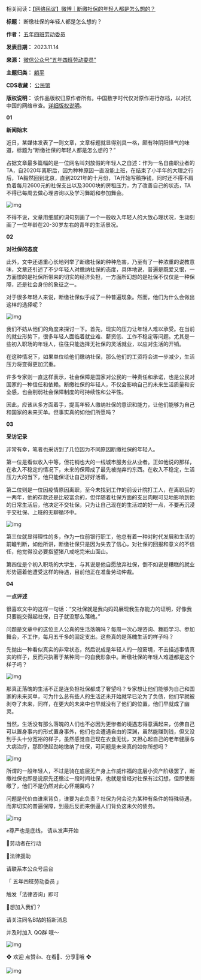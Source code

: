 相关阅读：[【网络民议】微博｜断缴社保的年轻人都是怎么想的？](https://chinadigitaltimes.net/chinese/699845.html)




**标题：** 断缴社保的年轻人都是怎么想的？  

**作者：** [五年四班劳动委员](https://chinadigitaltimes.net/space/五年四班劳动委员)  

**发表日期：** 2023.11.14  

**来源：** [微信公众号“五年四班劳动委员”](https://web.archive.org/web/https://mp.weixin.qq.com/s/My5HgRRKrD6TSZjTfFow2g)  

**主题归类：** [躺平](https://chinadigitaltimes.net/space/躺平)  

**CDS收藏：** [公民馆](https://chinadigitaltimes.net/space/%E5%85%AC%E6%B0%91%E9%A6%86)  

**版权说明：** 该作品版权归原作者所有。中国数字时代仅对原作进行存档，以对抗中国的网络审查。[详细版权说明](https://chinadigitaltimes.net/chinese/copyright)。


**01** 


**新闻始末** 


近日，某媒体发表了一则文章，文章标题就显得别具一格，颇有种阴阳怪气的味道，标题为“断缴社保的年轻人都是怎么想的？”


占据文章最多篇幅的是一位网名叫刘放假的年轻人之自述：作为一名自由职业者的TA，自2020年离职后，因为种种原因一直没能上班，在结束了小半年的大理之行后，TA毅然回到北京，直到2021年的十月份，TA开始写稿挣钱，同时还不得不肩负着每月2600元的社保支出以及3000块的房租压力，为了改善自己的状态，TA不得已每周去做心理咨询以及学习舞蹈和参加舞会。


![img](https://chinadigitaltimes.net/chinese/files/2023/11/post-702240-6554153d59aa7.)


不得不说，文章用细腻的词句刻画了一个一般收入年轻人的大致心理状况，生动刻画了一位年龄在20-30岁左右的青年的生活景况。


**02** 


**对社保的态度** 


此外，文中还语重心长地列举了断缴社保的种种危害，乃至有了一种浓重的说教意味，文章还引述了不少年轻人对缴纳社保的态度，具体地说，普遍是既爱又恨，一方面恨的是社保所带来的切实的经济负担，一方面所幻想的是社保不仅仅是一种保障，还是社会身份的象征之一。


对于很多年轻人来说，断缴社保似乎成了一种普遍现象。然而，他们为什么会做出这样的选择呢？


![img](https://chinadigitaltimes.net/chinese/files/2023/11/post-702240-6554153d62a4d.)


我们不妨从他们的角度来探讨一下。首先，现实的压力让年轻人难以承受。在当前的就业形势下，很多年轻人面临着就业难、薪资低、工作不稳定等问题。尤其是一些初入职场的年轻人，往往只能选择无社保的灵活就业，以应对生活的开销。


在这种情况下，如果单位给他们缴纳社保，那么他们的工资将会进一步减少，生活压力将变得更加沉重。


许多专家则一直这样表示，社会保障是国家对公民的一种责任和承诺，也是公民对国家的一种信任和依赖。断缴社保的年轻人，不仅会影响自己的未来生活质量和安全感，也会削弱社会保障制度的可持续性和公平性。


因此，应该从多方面着手，提高年轻人缴纳社保的意识和能力，让他们能够为自己和国家的未来买单。但事实真的如他们所愿吗？


**03** 


**采访记录** 


非常有幸，笔者也采访到了几位因为不同原因断缴社保的年轻人。


第一位是看似收入中等，但花销也大的一线城市服务业从业者。正如他说的那样，在收入不稳定的情况下，未来的保障成了最先被抛弃的东西。在收入不稳定，生活压力大的当下，他只能保证让自己好好活着。


第二位则是一位因疫情原因离职，至今未找到工作的前设计院打工人，在离职后的一两年，他的存款还是比较富余的，但伴随着社保方面的支出肉眼可见地影响到他的日常生活后，他决定不交社保，只为让自己现在的生活过的好一点，不要再沉浸于交社保、上班的无聊循环中。


![img](https://chinadigitaltimes.net/chinese/files/2023/11/post-702240-6554153d6b0f3.)


第三位就显得理性的多，作为一位前银行职工，他总有着一种对时代发展和生活的前瞻判断，如他所讲，断缴社保只是因为失去了信心，对社保的回报和意义的不信任，他觉得没必要指望猪八戒吃完米山面山。


第四位是个初入职场的大学生，与其说是他自愿放弃社保，倒不如说是糟糕的就业形势逼着他遭受这样的待遇，目前他正在准备劳动仲裁。


**04** 


**一点评述** 


很喜欢文中的这样一句话：“交社保就是我向妈妈展现我生存能力的证明，好像我只要能交得起社保，日子就没那么落魄。”


问题是文章中的这位主人公真的生活落魄吗？每周一次心理咨询、舞蹈学习、参加舞会，不工作，每月五千多的固定支出。这些真的是落魄生活的样子吗？


先抛出一种看似真实的非常状态，然后说成是年轻人的一般窘境，不去描述事情真实的样子，反而只执著于某种同一的自我形象中。断缴社保的年轻人难道都是这个样子吗？


![img](https://chinadigitaltimes.net/chinese/files/2023/11/post-702240-6554153d72020.gif)


那真正落魄的生活不正是连负担社保都成了奢望吗？专家想让他们能够为自己和国家的未来买单，可为什么总有些人的生活还未开始就早已沦为了负债，他们早就被剥夺了未来，同样，在更大的未来中也早就没有了他们的位置，他们早就成了幽灵。


当然，生活没有那么落魄的人们也不必因为更惨者的境遇志得意满起来，仿佛自己可以置身事内的形式置身事外，他们也会遭遇自由的深渊，虽然能赚到钱，但又没到手头十分宽裕的样子，虽然感觉自己现在衣食无忧，又担心起自己的老年健康与大病治疗，那即使起劲地缴纳了社保，可问题是未来真的如你所想吗？


![img](https://chinadigitaltimes.net/chinese/files/2023/11/post-702240-6554153d795d8.)


所谓的一般年轻人，不过是骑在底层无产身上作威作福的底层小资产阶级罢了，断缴社保也即是说原先还缴过一段时间社保，也就是曾经对社保有过幻想，但即使断缴了，他们不是仍然对此心怀期冀吗？


问题是代价由谁来背负，谁要为此负责？社保为何会沦为某种有条件的特殊待遇，而非切实的普遍保障，到最后反而来倒逼人们背负这未欠的债务。


![img](https://chinadigitaltimes.net/chinese/files/2023/11/post-702240-6554153d800a9.png)


✊尊严也是底线， 请从发声开始


💪劳动者在行动


🧠法律援助


请联系本公众号后台


「 五年四班劳动委员 」


触发「法律咨询」即可


💪想加入我们？


请关注同名B站的招新消息


并及时加入 QQ群 哦～


![img](https://chinadigitaltimes.net/chinese/files/2023/11/post-702240-6554153d877dc.png)


❖ 欢迎 点赞👍、在看👀、分享👐哦 ❖


![img](https://chinadigitaltimes.net/chinese/files/2023/11/post-702240-6554153d9c167.png)

